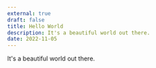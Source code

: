```yaml
---
external: true
draft: false
title: Hello World
description: It's a beautiful world out there.
date: 2022-11-05
---
```


It's a beautiful world out there.
